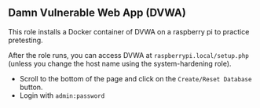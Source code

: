 ## Damn Vulnerable Web App (DVWA)

This role installs a Docker container of DVWA on a raspberry pi to practice pretesting. 

After the role runs, you can access DVWA at `raspberrypi.local/setup.php` (unless you change the host name using the system-hardening role).
- Scroll to the bottom of the page and click on the `Create/Reset Database` button.
- Login with `admin:password`